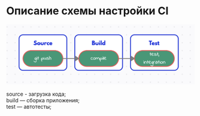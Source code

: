 # Описание схемы настройки CI

![Описание схемы настройки CI](CI.png)

source - загрузка кода; \
build — сборка приложения; \
test — автотесты;
